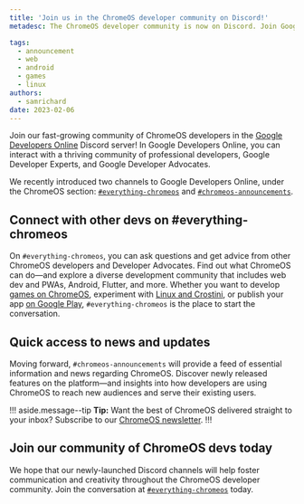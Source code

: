 ```yaml
---
title: 'Join us in the ChromeOS developer community on Discord!'
metadesc: The ChromeOS developer community is now on Discord. Join Google Developers Online to discuss web dev and PWAs, Android, Flutter, game development, app publishing, and more.

tags:
  - announcement
  - web
  - android
  - games
  - linux
authors:
  - samrichard
date: 2023-02-06
---
```


Join our fast-growing community of ChromeOS developers in the [Google Developers Online](https://discord.gg/googledevelopersonline) Discord server! In Google Developers Online, you can interact with a thriving community of professional developers, Google Developer Experts, and Google Developer Advocates.

We recently introduced two channels to Google Developers Online, under the ChromeOS section: [`#everything-chromeos`](https://discord.com/channels/1009525727504384150/1065730991026602056) and [`#chromeos-announcements`](https://discord.com/channels/1009525727504384150/1065731059154698282).

## Connect with other devs on #everything-chromeos

On `#everything-chromeos`, you can ask questions and get advice from other ChromeOS developers and Developer Advocates. Find out what ChromeOS can do—and explore a diverse development community that includes web dev and PWAs, Android, Flutter, and more. Whether you want to develop [games on ChromeOS](https://chromeos.dev/en/games), experiment with [Linux and Crostini](https://chromeos.dev/en/productivity/experimental-features), or publish your app [on Google Play](https://chromeos.dev/en/publish), `#everything-chromeos` is the place to start the conversation.

## Quick access to news and updates

Moving forward, `#chromeos-announcements` will provide a feed of essential information and news regarding ChromeOS. Discover newly released features on the platform—and insights into how developers are using ChromeOS to reach new audiences and serve their existing users.

!!! aside.message--tip
**Tip:** Want the best of ChromeOS delivered straight to your inbox? Subscribe to our [ChromeOS newsletter](https://chromeos.dev/en/subscribe).
!!!

## Join our community of ChromeOS devs today

We hope that our newly-launched Discord channels will help foster communication and creativity throughout the ChromeOS developer community. Join the conversation at [`#everything-chromeos`](https://discord.com/channels/1009525727504384150/1065730991026602056) today.
